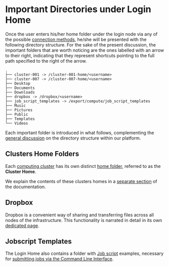 # Important Directories under Login Home 

Once the user enters his/her home folder under the login node via any of the possible [connection methods](connections.md), he/she will be presented with the following directory structure. For the sake of the present discussion, the important folders that are worth noticing are the ones labelled with an arrow to their right, indicating that they represent shortcuts pointing to the full path specified to the right of the arrow. 

```
.
├── cluster-001 -> /cluster-001-home/<username>
├── cluster-007 -> /cluster-007-home/<username>
├── Desktop
├── Documents
├── Downloads
├── dropbox -> /dropbox/<username>
├── job_script_templates -> /export/compute/job_script_templates
├── Music
├── Pictures
├── Public
├── Templates
└── Videos
```

Each important folder is introduced in what follows, complementing the [general discussion](../../data-on-disk/directories.md) on the directory structure within our platform.

## Clusters Home Folders

Each [computing cluster](../clusters/overview.md) has its own distinct [home folder](../clusters/directories.md), referred to as the **Cluster Home**.

We explain the contents of these clusters homes in a [separate section](../clusters/directories.md) of the documentation.

## Dropbox

Dropbox is a convenient way of sharing and transferring files across all nodes of the infrastructure. This functionality is narrated in detail in its own [dedicated page](../../data-in-objectstorage/dropbox.md).

## Jobscript Templates

The Login Home also contains a folder with [Job script](../../jobs-cli/batch-script.md) examples, necessary for [submitting jobs via the Command Line Interface](../../jobs-cli/overview.md). 
